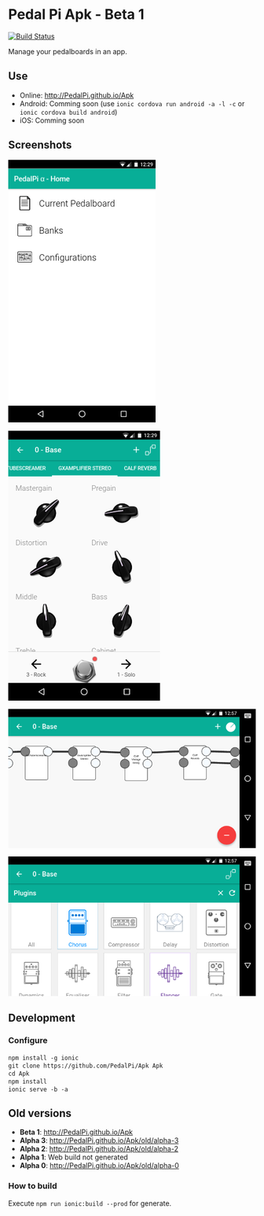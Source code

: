 # Pedal Pi Apk - Beta 1

[![Build Status](https://travis-ci.org/PedalPi/Apk.svg?branch=master)](https://travis-ci.org/PedalPi/Apk)

Manage your pedalboards in an app.

## Use

* Online: http://PedalPi.github.io/Apk
* Android: Comming soon (use `ionic cordova run android -a -l -c` or `ionic cordova build android`)
* iOS: Comming soon

## Screenshots

![Home page with current pedalboard, banks and configurations options](docs/images/home.png)

![Effect GxAmplifier Stereo focused. Your parameters are listed](docs/images/effect-parameters.png)

![Pedalboard connections page](docs/images/connections.png)

![Plugins categories](docs/images/plugins-categories.png)

## Development

### Configure

```
npm install -g ionic
git clone https://github.com/PedalPi/Apk Apk
cd Apk
npm install
ionic serve -b -a
```

## Old versions

* **Beta 1**: http://PedalPi.github.io/Apk
* **Alpha 3**: http://PedalPi.github.io/Apk/old/alpha-3
* **Alpha 2**: http://PedalPi.github.io/Apk/old/alpha-2
* **Alpha 1**: Web build not generated
* **Alpha 0**: http://PedalPi.github.io/Apk/old/alpha-0

### How to build

Execute `npm run ionic:build --prod` for generate.
